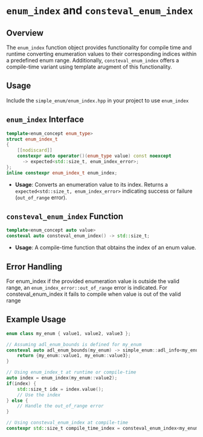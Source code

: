 # `enum_index` and `consteval_enum_index`

## Overview

The `enum_index` function object provides functionality for compile time and runtime converting enumeration values to their corresponding indices within a predefined enum range. Additionally, `consteval_enum_index` offers a compile-time variant using template arugment of this functionality.

## Usage 

Include the `simple_enum/enum_index.hpp` in your project to use `enum_index`

## `enum_index` Interface

```cpp
template<enum_concept enum_type>
struct enum_index_t
{
    [[nodiscard]]
    constexpr auto operator()(enum_type value) const noexcept
      -> expected<std::size_t, enum_index_error>;
};
inline constexpr enum_index_t enum_index;
```



- **Usage**: Converts an enumeration value to its index. Returns a `expected<std::size_t, enum_index_error>` indicating success or failure (`out_of_range` error).

## `consteval_enum_index` Function

```cpp
template<enum_concept auto value>
consteval auto consteval_enum_index() -> std::size_t;
```

- **Usage**: A compile-time function that obtains the index of an enum value.

## Error Handling

For enum_index if the provided enumeration value is outside the valid range, an `enum_index_error::out_of_range` error is indicated.
For consteval_enum_index it fails to compile when value is out of the valid range

## Example Usage

```cpp
enum class my_enum { value1, value2, value3 };

// Assuming adl_enum_bounds is defined for my_enum
consteval auto adl_enum_bounds(my_enum) -> simple_enum::adl_info<my_enum> {
    return {my_enum::value1, my_enum::value3};
}

// Using enum_index_t at runtime or compile-time
auto index = enum_index(my_enum::value2);
if(index) {
    std::size_t idx = index.value();
    // Use the index
} else {
    // Handle the out_of_range error
}

// Using consteval_enum_index at compile-time
constexpr std::size_t compile_time_index = consteval_enum_index<my_enum::value2>();
```
